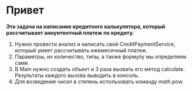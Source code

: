 # Привет

**Эта задача на написание кредитного калькулятора, который рассчитывает аннуитентный платеж по кредиту.**

1. Нужно провести анализ и написать свой CreditPaymentService, который умеет рассчитывать ежемесячный платеж.
2. Параметры, их количество, типы, а также формулу мы определяем сами.
3. В Main нужно создать объект и 3 раза вызвать его метод calculate. Результаты каждого вызова выводить в консоль.
4. Для возведения чисел в степень использовать команду math.pow.






